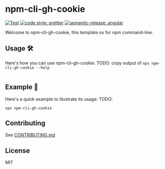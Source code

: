 # npm-cli-gh-cookie

[![Test](https://github.com/HiromiShikata/npm-cli-gh-cookie/actions/workflows/test.yml/badge.svg)](https://github.com/HiromiShikata/npm-cli-gh-cookie/actions/workflows/test.yml)
[![code style: prettier](https://img.shields.io/badge/code_style-prettier-ff69b4.svg?style=flat-square)](https://github.com/prettier/prettier)
[![semantic-release: angular](https://img.shields.io/badge/semantic--release-angular-e10079?logo=semantic-release)](https://github.com/semantic-release/semantic-release)

Welcome to npm-cli-gh-cookie, this template os for npm command-line.

## Usage 🛠️

Here's how you can use npm-cli-gh-cookie:
TODO: copy output of `npx npm-cli-gh-cookie --help`

```

```

## Example 📖

Here's a quick example to illustrate its usage:
TODO:

```
npx npm-cli-gh-cookie
```

## Contributing

See [CONTRIBUTING.md](./CONTRIBUTING.md)

## License

MIT
